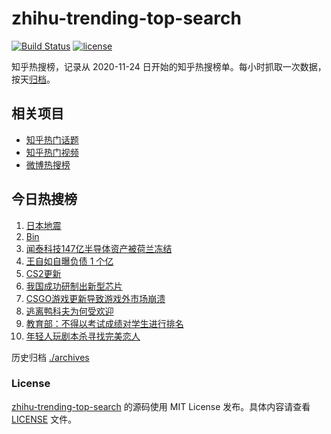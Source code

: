# zhihu-trending-top-search

[![Build Status](https://github.com/justjavac/zhihu-trending-top-search/workflows/ci/badge.svg?branch=main)](https://github.com/justjavac/zhihu-trending-top-search/actions)
[![license](https://img.shields.io/github/license/justjavac/zhihu-trending-top-search)](https://github.com/justjavac/zhihu-trending-top-search/blob/main/LICENSE)

知乎热搜榜，记录从 2020-11-24 日开始的知乎热搜榜单。每小时抓取一次数据，按天[归档](./archives)。

## 相关项目

- [知乎热门话题](https://github.com/justjavac/zhihu-trending-hot-questions)
- [知乎热门视频](https://github.com/justjavac/zhihu-trending-hot-video)
- [微博热搜榜](https://github.com/justjavac/weibo-trending-hot-search)

## 今日热搜榜

<!-- BEGIN -->
<!-- 最后更新时间 Mon Oct 27 2025 07:12:33 GMT+0800 (China Standard Time) -->

1. [日本地震](https://www.zhihu.com/search?q=%E6%97%A5%E6%9C%AC%E5%9C%B0%E9%9C%87)
1. [Bin](https://www.zhihu.com/search?q=Bin)
1. [闻泰科技147亿半导体资产被荷兰冻结](https://www.zhihu.com/search?q=%E9%97%BB%E6%B3%B0%E7%A7%91%E6%8A%80147%E4%BA%BF%E5%8D%8A%E5%AF%BC%E4%BD%93%E8%B5%84%E4%BA%A7%E8%A2%AB%E8%8D%B7%E5%85%B0%E5%86%BB%E7%BB%93)
1. [王自如自曝负债 1 个亿](https://www.zhihu.com/search?q=%E7%8E%8B%E8%87%AA%E5%A6%82%E8%87%AA%E6%9B%9D%E8%B4%9F%E5%80%BA%201%20%E4%B8%AA%E4%BA%BF)
1. [CS2更新](https://www.zhihu.com/search?q=CS2%E6%9B%B4%E6%96%B0)
1. [我国成功研制出新型芯片](https://www.zhihu.com/search?q=%E6%88%91%E5%9B%BD%E6%88%90%E5%8A%9F%E7%A0%94%E5%88%B6%E5%87%BA%E6%96%B0%E5%9E%8B%E8%8A%AF%E7%89%87)
1. [CSGO游戏更新导致游戏外市场崩溃](https://www.zhihu.com/search?q=CSGO%E6%B8%B8%E6%88%8F%E6%9B%B4%E6%96%B0%E5%AF%BC%E8%87%B4%E6%B8%B8%E6%88%8F%E5%A4%96%E5%B8%82%E5%9C%BA%E5%B4%A9%E6%BA%83)
1. [逃离鸭科夫为何受欢迎](https://www.zhihu.com/search?q=%E9%80%83%E7%A6%BB%E9%B8%AD%E7%A7%91%E5%A4%AB%E4%B8%BA%E4%BD%95%E5%8F%97%E6%AC%A2%E8%BF%8E)
1. [教育部：不得以考试成绩对学生进行排名](https://www.zhihu.com/search?q=%E6%95%99%E8%82%B2%E9%83%A8%EF%BC%9A%E4%B8%8D%E5%BE%97%E4%BB%A5%E8%80%83%E8%AF%95%E6%88%90%E7%BB%A9%E5%AF%B9%E5%AD%A6%E7%94%9F%E8%BF%9B%E8%A1%8C%E6%8E%92%E5%90%8D)
1. [年轻人玩剧本杀寻找完美恋人](https://www.zhihu.com/search?q=%E5%B9%B4%E8%BD%BB%E4%BA%BA%E7%8E%A9%E5%89%A7%E6%9C%AC%E6%9D%80%E5%AF%BB%E6%89%BE%E5%AE%8C%E7%BE%8E%E6%81%8B%E4%BA%BA)

<!-- END -->

历史归档 [./archives](./archives)

### License

[zhihu-trending-top-search](https://github.com/justjavac/zhihu-trending-top-search) 的源码使用 MIT License
发布。具体内容请查看 [LICENSE](./LICENSE) 文件。
